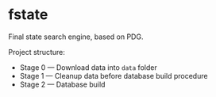 fstate
======

Final state search engine, based on PDG.



Project structure:

- Stage 0 — Download data into `data` folder
- Stage 1 — Cleanup data before database build procedure
- Stage 2 — Database build

